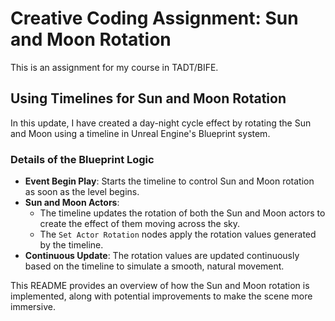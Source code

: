 # Creative Coding Assignment: Sun and Moon Rotation

This is an assignment for my course in TADT/BIFE.

## Using Timelines for Sun and Moon Rotation

In this update, I have created a day-night cycle effect by rotating the Sun and Moon using a timeline in Unreal Engine's Blueprint system.

### Details of the Blueprint Logic

- **Event Begin Play**: Starts the timeline to control Sun and Moon rotation as soon as the level begins.
- **Sun and Moon Actors**: 
  - The timeline updates the rotation of both the Sun and Moon actors to create the effect of them moving across the sky.
  - The `Set Actor Rotation` nodes apply the rotation values generated by the timeline.
- **Continuous Update**: The rotation values are updated continuously based on the timeline to simulate a smooth, natural movement. 

This README provides an overview of how the Sun and Moon rotation is implemented, along with potential improvements to make the scene more immersive.
